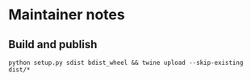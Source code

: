 # Maintainer notes

## Build and publish

`python setup.py sdist bdist_wheel && twine upload --skip-existing dist/*`
